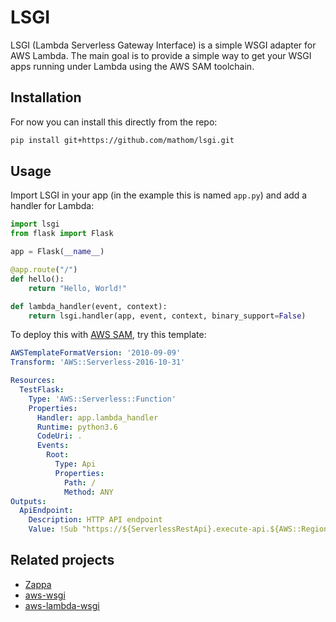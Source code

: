 # LSGI

LSGI (Lambda Serverless Gateway Interface) is a simple WSGI adapter for AWS Lambda.
The main goal is to provide a simple way to get your WSGI apps running under Lambda using the AWS SAM toolchain.

## Installation

For now you can install this directly from the repo:
```bash
pip install git+https://github.com/mathom/lsgi.git
```

## Usage

Import LSGI in your app (in the example this is named `app.py`) and add a handler for Lambda:

```python
import lsgi
from flask import Flask

app = Flask(__name__)

@app.route("/")
def hello():
    return "Hello, World!"

def lambda_handler(event, context):
    return lsgi.handler(app, event, context, binary_support=False)
```

To deploy this with [AWS SAM](https://github.com/awslabs/serverless-application-model), try this template:

```yaml
AWSTemplateFormatVersion: '2010-09-09'
Transform: 'AWS::Serverless-2016-10-31'

Resources:
  TestFlask:
    Type: 'AWS::Serverless::Function'
    Properties:
      Handler: app.lambda_handler
      Runtime: python3.6
      CodeUri: .
      Events:
        Root:
          Type: Api
          Properties:
            Path: /
            Method: ANY
Outputs:
  ApiEndpoint:
    Description: HTTP API endpoint
    Value: !Sub "https://${ServerlessRestApi}.execute-api.${AWS::Region}.amazonaws.com/Prod/"
```

## Related projects
 * [Zappa](https://www.zappa.io/)
 * [aws-wsgi](https://github.com/slank/awsgi)
 * [aws-lambda-wsgi](https://github.com/truckpad/aws-lambda-wsgi)
